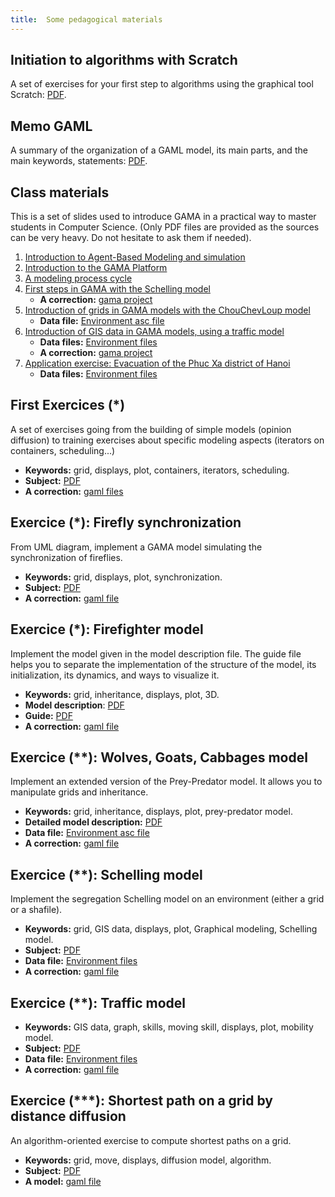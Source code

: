 ```yaml
---
title:  Some pedagogical materials
---
```



## Initiation to algorithms with Scratch
A set of exercises for your first step to algorithms using the graphical tool Scratch: [PDF](/resources/other/PedagogicalMaterial/InitiationtoAlgorithmicswithScratch.pdf).

## Memo GAML
A summary of the organization of a GAML model, its main parts, and the main keywords, statements: [PDF](/resources/other/PedagogicalMaterial/1.9.0/MementoAlgoGAMLv1.9.0.pdf).

## Class materials
This is a set of slides used to introduce GAMA in a practical way to master students in Computer Science. (Only PDF files are provided as the sources can be very heavy. Do not hesitate to ask them if needed).

1. [Introduction to Agent-Based Modeling and simulation](/resources/other/PedagogicalMaterial/Courses/1-Intro_ABMS.pdf)  
2. [Introduction to the GAMA Platform](/resources/other/PedagogicalMaterial/Courses/2-Intro_GAMA.pdf)
3. [A modeling process cycle](/resources/other/PedagogicalMaterial/Courses/3-Modeling_process.pdf)
4. [First steps in GAMA with the Schelling model](/resources/other/PedagogicalMaterial/Courses/4-Schelling_model.pdf)
    * **A correction:** [gama project](/resources/other/PedagogicalMaterial/Courses/Models/Course-Exercice-Schelling.zip)
5. [Introduction of grids in GAMA models with the ChouChevLoup model](/resources/other/PedagogicalMaterial/Courses/5-ChouchevLoup.pdf)
    * **Data file:** [Environment asc file](/resources/other/PedagogicalMaterial/Courses/Data/hab10.asc)
6. [Introduction of GIS data in GAMA models, using a traffic model](/resources/other/PedagogicalMaterial/Courses/6-Traffic_model.pdf)
    * **Data files:** [Environment files](/resources/other/PedagogicalMaterial/Courses/Data/DataTraffic.zip)
    * **A correction:** [gama project](/resources/other/PedagogicalMaterial/Courses/Models/Course-Exercice-Traffic.zip)
7. [Application exercise: Evacuation of the Phuc Xa district of Hanoi](/resources/other/PedagogicalMaterial/Courses/7-Exercice_model-Evacuation_of_Phuc_Xa.pdf)
    * **Data files:** [Environment files](/resources/other/PedagogicalMaterial/Courses/Data/DataPhucXa.zip)

## First Exercices (*)
A set of exercises going from the building of simple models (opinion diffusion) to training exercises about specific modeling aspects (iterators on containers, scheduling...)
* **Keywords:** grid, displays, plot, containers, iterators, scheduling.
* **Subject:** [PDF](/resources/other/PedagogicalMaterial/1.9.0/PedagogicalMaterials-Exercices-GAMAv1.9.0.pdf)
* **A correction:** [gaml files](c)


## Exercice (*): Firefly synchronization
From UML diagram, implement a GAMA model simulating the synchronization of fireflies.

* **Keywords:** grid, displays, plot, synchronization.
* **Subject:** [PDF](/resources/other/PedagogicalMaterial/1.9.0/Exercice-FireFly/Fireflies-Subject.pdf)
* **A correction:** [gaml file](/resources/other/PedagogicalMaterial/1.9.0/Exercice-FireFly/luciole_on_grid.gaml)


## Exercice (*): Firefighter model
Implement the model given in the model description file. The guide file helps you to separate the implementation of the structure of the model, its initialization, its dynamics, and ways to visualize it.

* **Keywords:** grid, inheritance, displays, plot, 3D.
* **Model description**: [PDF](/resources/other/PedagogicalMaterial/1.9.0/Exercice-Firefighter/Firefighter-Model-description.pdf)
* **Guide:** [PDF](/resources/other/PedagogicalMaterial/1.9.0/Exercice-Firefighter/Firefighter-Guide.pdf)
* **A correction:** [gaml file](/resources/other/PedagogicalMaterial/1.9.0/Exercice-Firefighter/Exercice-Firefighters.zip)


## Exercice (**): Wolves, Goats, Cabbages model
Implement an extended version of the Prey-Predator model. It allows you to manipulate grids and inheritance.

* **Keywords:** grid, inheritance, displays, plot, prey-predator model.
* **Detailed model description:** [PDF](/resources/other/PedagogicalMaterial/1.9.0/Exercice-ChouChevLoup/ChouchevLoup-DetailledDescription.pdf)
* **Data file:** [Environment asc file](/resources/other/PedagogicalMaterial/1.9.0/Exercice-ChouChevLoup/hab10.asc)
* **A correction:** [gaml file](/resources/other/PedagogicalMaterial/1.9.0/Exercice-ChouChevLoup/Exercice-ChouChevLoup.zip)

## Exercice (**): Schelling model
Implement the segregation Schelling model on an environment (either a grid or a shafile).

* **Keywords:** grid, GIS data, displays, plot, Graphical modeling, Schelling model.
* **Subject:** [PDF](/resources/other/PedagogicalMaterial/1.9.0/Exercice-Schelling/MISSABMS_2014-Schelling.pdf)
* **Data file:** [Environment files](/resources/other/PedagogicalMaterial/1.9.0/Exercice-Schelling/buildings.zip)
* **A correction:** [gaml file](/resources/other/PedagogicalMaterial/1.9.0/Exercice-Schelling/Exercice-Schelling.zip)


## Exercice (**): Traffic model

* **Keywords:** GIS data, graph, skills, moving skill, displays, plot, mobility model.
* **Subject:** [PDF](/resources/other/PedagogicalMaterial/1.9.0/Exercice-Traffic/MISSABMS2014-Traffic.pdf)
* **Data file:** [Environment files](/resources/other/PedagogicalMaterial/1.9.0/Exercice-Traffic/Datafiles.zip)
* **A correction:** [gaml file](/resources/other/PedagogicalMaterial/1.9.0/Exercice-Traffic/Exercice-Traffic.zip)


## Exercice (***): Shortest path on a grid by distance diffusion

An algorithm-oriented exercise to compute shortest paths on a grid.

* **Keywords:** grid, move, displays, diffusion model, algorithm.
* **Subject:** [PDF](/resources/other/PedagogicalMaterial/1.9.0/Exercice-ShortestPathDiffusion/Shortest_Path_on_Grid_by_diffusion.pdf)
* **A model:** [gaml file](/resources/other/PedagogicalMaterial/1.9.0/Exercice-ShortestPathDiffusion/Exercice-ShortestPathDiffusion.zip)
